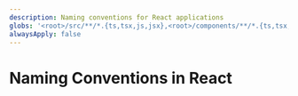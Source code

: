 ```yaml
---
description: Naming conventions for React applications
globs: '<root>/src/**/*.{ts,tsx,js,jsx},<root>/components/**/*.{ts,tsx,js,jsx}'
alwaysApply: false
---
```


# Naming Conventions in React

<!--
TODO: Add content for React naming conventions.
Follow unified schema guidelines.
-->

